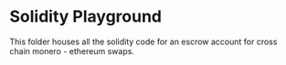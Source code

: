 # Solidity Playground

This folder houses all the solidity code for an escrow account for cross chain monero - ethereum swaps. 






